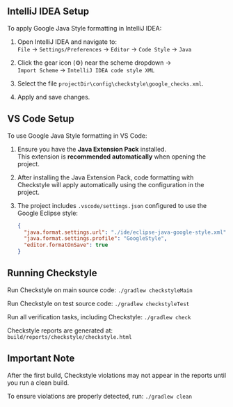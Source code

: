 ## IntelliJ IDEA Setup

To apply Google Java Style formatting in IntelliJ IDEA:

1. Open IntelliJ IDEA and navigate to:  
   `File` → `Settings/Preferences` →
   `Editor` → `Code Style` → `Java`

2. Click the gear icon (⚙) near the scheme dropdown →  
   `Import Scheme` → `IntelliJ IDEA code style XML`

3. Select the file `projectDir\config\checkstyle\google_checks.xml`.

4. Apply and save changes.


## VS Code Setup

To use Google Java Style formatting in VS Code:

1. Ensure you have the **Java Extension Pack** installed.  
   This extension is **recommended automatically** when opening the project.

2. After installing the Java Extension Pack, code formatting with Checkstyle
   will apply automatically using the configuration in the project.

3. The project includes `.vscode/settings.json` configured to use the Google Eclipse style:

   ```json
   {
     "java.format.settings.url": "./ide/eclipse-java-google-style.xml",
     "java.format.settings.profile": "GoogleStyle",
     "editor.formatOnSave": true
   }
   ```   

## Running Checkstyle
Run Checkstyle on main source code:
`./gradlew checkstyleMain`

Run Checkstyle on test source code:
`./gradlew checkstyleTest`

Run all verification tasks, including Checkstyle:
`./gradlew check`

Checkstyle reports are generated at:
`build/reports/checkstyle/checkstyle.html`

## Important Note
After the first build, Checkstyle violations may not appear
in the reports until you run a clean build.

To ensure violations are properly detected, run:
`./gradlew clean`